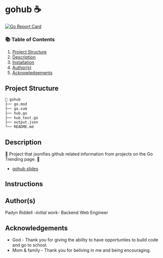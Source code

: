 # gohub ☕

[![Go Report Card](https://goreportcard.com/badge/github.com/squeaky1273/gohub)](https://goreportcard.com/report/github.com/squeaky1273/gohub)

### 📚 Table of Contents

1. [Project Structure](#project_structure)
2. [Description](#description)
3. [Installation](#installation)
4. [Author(s)](#author(s))
5. [Acknowledgements](#acknowledgements)

## Project Structure

```bash
📂 gohub
├── go.mod
├── go.sum
├── hub.go
├── hub_test.go
├── output.json
└── README.md
```

## Description
📔 Project that jsonifies github related information from projects on the Go Trending page. 📔

- [gohub slides](https://docs.google.com/presentation/d/1jsz-4JATC6XNHIoYHyn1htrsLYymYD1Xc8ptPqY-yp0/edit?usp=sharing)


## Instructions

## Author(s)
Padyn Riddell -<i>initial work</i>- Backend Web Engineer

## Acknowledgements
- God - Thank you for giving the ability to have opportunties to build code and go to school.
- Mom & family - Thank you for beliving in me and being encouraging.